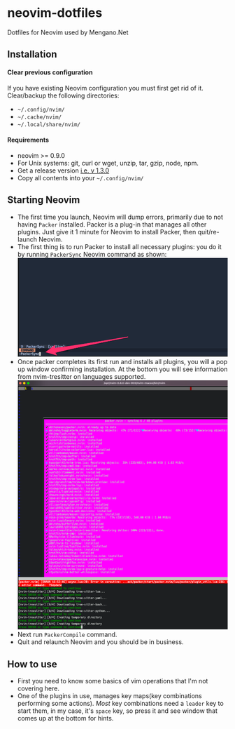 # neovim-dotfiles

Dotfiles for Neovim used by Mengano.Net

## Installation

#### Clear previous configuration

If you have existing Neovim configuration you must first get rid of it.\
Clear/backup the following directories:

- `~/.config/nvim/`
- `~/.cache/nvim/`
- `~/.local/share/nvim/`

#### Requirements

- neovim >= 0.9.0
- For Unix systems: git, curl or wget, unzip, tar, gzip, node, npm.
- Get a release version [i.e. v
  1.3.0](https://github.com/mengano-net/neovim-dotfiles/releases/tag/1.3.0)
- Copy all contents into your `~/.config/nvim/`

## Starting Neovim

- The first time you launch, Neovim will dump errors, primarily due to not having `Packer`
  installed. Packer is a plug-in that manages all other plugins. Just give it 1 minute for
  Neovim to install Packer, then quit/re-launch Neovim.
- The first thing is to run Packer to install all necessary plugins: you do it by
  running `PackerSync` Neovim command as shown:\
  ![nvim packer sync](./media/nvim_packer_sync.png)
- Once packer completes its first run and installs all plugins, you will a pop up window
  confirming installation. At the bottom you will see information from nvim-tresitter on languages
  supported. \
  ![packer_first_run](./media/installing_packer_plugin.png)
- Next run `PackerCompile` command.
- Quit and relaunch Neovim and you should be in business.

## How to use

- First you need to know some basics of vim operations that I'm not covering here.
- One of the plugins in use, manages key maps(key combinations performing some actions). _Most_ key
  combinations need a `leader` key to start them, in my case, it's `space` key, so press it and see
  window that comes up at the bottom for hints.
